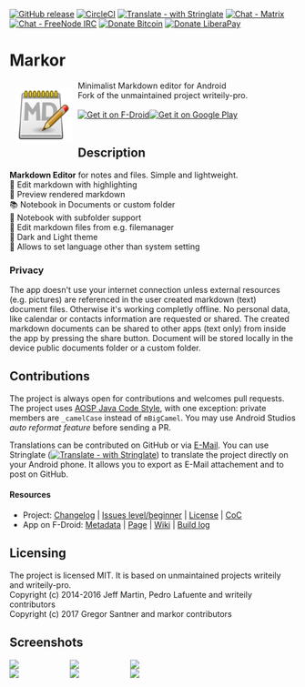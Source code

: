 [![GitHub release](https://img.shields.io/github/tag/gsantner/markor.svg)](https://github.com/gsantner/markor/releases)
[![CircleCI](https://circleci.com/gh/gsantner/markor.svg?style=shield)](https://circleci.com/gh/gsantner/markor)
[![Translate - with Stringlate](https://img.shields.io/badge/stringlate-translate-green.svg)](https://lonamiwebs.github.io/stringlate/translate?git=https%3A%2F%2Fgithub.com%2Fgsantner%2Fmarkor.git&name=markor&web=https%3A%2F%2Fgithub.com%2Fgsantner%2Fmarkor)
[![Chat - Matrix](https://img.shields.io/badge/chat-on%20matrix-blue.svg)](https://matrix.to/#/#markor:matrix.org) [![Chat - FreeNode IRC](https://img.shields.io/badge/chat-on%20irc-blue.svg)](https://kiwiirc.com/client/irc.freenode.net/?nick=markor-anon|?#markor)
[![Donate Bitcoin](https://img.shields.io/badge/donate-bitcoin-orange.svg)](https://gsantner.github.io/#donate)
[![Donate LiberaPay](https://img.shields.io/badge/donate-liberapay-orange.svg)](https://liberapay.com/gsantner/donate)


# Markor
<img src="/app/src/main/ic_launcher-web.png" align="left" width="100" hspace="10" vspace="10">
Minimalist Markdown editor for Android<br/>Fork of the unmaintained project writeily-pro.<br/><br/>

<div style="display:flex;" >
<a href="https://f-droid.org/repository/browse/?fdid=net.gsantner.markor">
    <img src="https://f-droid.org/badge/get-it-on.png" alt="Get it on F-Droid" height="80">
</a>
<a href="https://play.google.com/store/apps/details?id=net.gsantner.markor">
    <img alt="Get it on Google Play" height="80" src="https://play.google.com/intl/en_us/badges/images/generic/en_badge_web_generic.png" />
</a>
</div></br>


## Description
<b>Markdown Editor</b> for notes and files. Simple and lightweight.
<br/>📝 Edit markdown with highlighting
<br/>👀 Preview rendered markdown
<br/>📚 Notebook in Documents or custom folder
<br/>📖 Notebook with subfolder support
<br/>📄 Edit markdown files from e.g. filemanager
<br/>🔲 Dark and Light theme
<br/>📜 Allows to set language other than system setting
<br/>


### Privacy<a name="privacy"></a>
The app doesn't use your internet connection unless external resources (e.g. pictures) are referenced in the user created markdown (text) document files. Otherwise it's working completly offline. No personal data, like calendar or contacts information are requested or shared. The created markdown documents can be shared to other apps (text only) from inside the app by pressing the share button. Document will be stored locally in the device public documents folder or a custom folder.

## Contributions
The project is always open for contributions and welcomes pull requests.
The project uses [AOSP Java Code Style](https://source.android.com/source/code-style#follow-field-naming-conventions), with one exception: private members are `_camelCase` instead of `mBigCamel`. You may use Android Studios _auto reformat feature_ before sending a PR.

Translations can be contributed on GitHub or via [E-Mail](https://gsantner.github.io/#contact). You can use Stringlate ([![Translate - with Stringlate](https://img.shields.io/badge/stringlate-translate-green.svg)](https://lonamiwebs.github.io/stringlate/translate?git=https%3A%2F%2Fgithub.com%2Fgsantner%2Fmarkor.git&name=markor&web=https%3A%2F%2Fgithub.com%2Fgsantner%2Fmarkor)) to translate the project directly on your Android phone. It allows you to export as E-Mail attachement and to post on GitHub.


#### Resources
* Project: [Changelog](/CHANGELOG.md) | [Issues level/beginner](https://github.com/gsantner/markor/issues?q=is%3Aissue+is%3Aopen+label%3Alevel%2Fbeginner) | [License](/LICENSE.txt) | [CoC](/CODE_OF_CONDUCT.md)
* App on F-Droid: [Metadata](https://gitlab.com/fdroid/fdroiddata/blob/master/metadata/net.gsantner.markor.txt) | [Page](https://f-droid.org/packages/net.gsantner.markor/) | [Wiki](https://f-droid.org/wiki/page/net.gsantner.markor) | [Build log](https://f-droid.org/wiki/page/net.gsantner.markor/lastbuild)
 
## Licensing
The project is licensed MIT. It is based on unmaintained projects writeily and writeily-pro.  
Copyright (c) 2014-2016 Jeff Martin, Pedro Lafuente and writeily contributors  
Copyright (c) 2017 Gregor Santner and markor contributors  

## Screenshots
<div style="display:flex;" >
	<img src="https://raw.githubusercontent.com/gsantner/markor-metadata-latest/master/en-US/phoneScreenshots/01.png" width="19%" >
	<img src="https://raw.githubusercontent.com/gsantner/markor-metadata-latest/master/en-US/phoneScreenshots/02.png" width="19%" style="margin-left:10px;" >
	<img src="https://raw.githubusercontent.com/gsantner/markor-metadata-latest/master/en-US/phoneScreenshots/04.png" width="19%" style="margin-left:10px;" >
</div>

<div style="display:flex;" >
	<img src="https://raw.githubusercontent.com/gsantner/markor-metadata-latest/master/en-US/phoneScreenshots/05.png" width="19%" >
	<img src="https://raw.githubusercontent.com/gsantner/markor-metadata-latest/master/en-US/phoneScreenshots/03.png" width="19%" style="margin-left:10px;" >
	<img src="https://raw.githubusercontent.com/gsantner/markor-metadata-latest/master/en-US/phoneScreenshots/06.png" width="19%" style="margin-left:10px;" >
</div>

<!--
### Notice
-->
